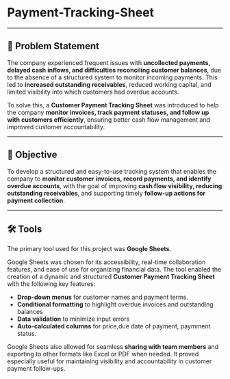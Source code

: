 # Payment-Tracking-Sheet

---

## 📌 Problem Statement

The company experienced frequent issues with **uncollected payments, delayed cash inflows, and difficulties reconciling customer balances**, due to the absence of a structured system to monitor incoming payments. This led to **increased outstanding receivables**, reduced working capital, and limited visibility into which customers had overdue accounts.

To solve this, a **Customer Payment Tracking Sheet** was introduced to help the company **monitor invoices, track payment statuses, and follow up with customers efficiently**, ensuring better cash flow management and improved customer accountability.

---

## 🎯 Objective

To develop a structured and easy-to-use tracking system that enables the company to **monitor customer invoices, record payments, and identify overdue accounts**, with the goal of improving **cash flow visibility, reducing outstanding receivables**, and supporting timely **follow-up actions for payment collection**.

---

## 🛠️ Tools

The primary tool used for this project was **Google Sheets**.

Google Sheets was chosen for its accessibility, real-time collaboration features, and ease of use for organizing financial data. The tool enabled the creation of a dynamic and structured **Customer Payment Tracking Sheet** with the following key features:

- **Drop-down menus** for customer names and payment terms.
- **Conditional formatting** to highlight overdue invoices and outstanding balances
- **Data validation** to minimize input errors
- **Auto-calculated columns** for price,due date of payment, paymment status.

Google Sheets also allowed for seamless **sharing with team members** and exporting to other formats like Excel or PDF when needed. It proved especially useful for maintaining visibility and accountability in customer payment follow-ups.
